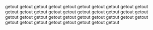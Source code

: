 getout getout getout getout getout getout getout getout getout getout getout getout getout getout getout getout getout getout getout getout getout getout getout getout getout getout getout getout getout getout getout getout getout getout getout getout getout getout 

<!---
PlinkyDoo/PlinkyDoo is a ✨ special ✨ repository because its `README.md` (this file) appears on your GitHub profile.
You can click the Preview link to take a look at your changes.
--->
